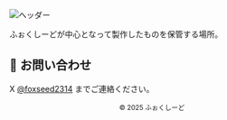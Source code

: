 ![ヘッダー](https://foxseed.2314.world/header.webp)

ふぉくしーどが中心となって製作したものを保管する場所。

## 💬 お問い合わせ
X [@foxseed2314](https://x.com/foxseed2314) までご連絡ください。

<div align="center">
<small>
© 2025 ふぉくしーど
</small>
</div>
